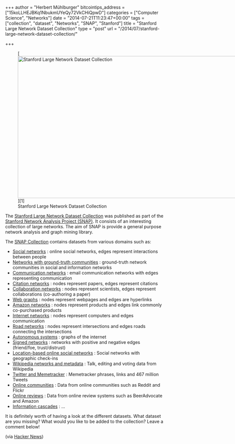 +++
author = "Herbert Mühlburger"
bitcointips_address = ["15koLLHEJBKq1NbukmUYeQy72VkCHiQpwD"]
categories = ["Computer Science", "Networks"]
date = "2014-07-21T11:23:47+00:00"
tags = ["collection", "dataset", "Networks", "SNAP", "Stanford"]
title = "Stanford Large Network Dataset Collection"
type = "post"
url = "/2014/07/stanford-large-network-dataset-collection/"

+++
<figure id="attachment_1927" style="width: 955px" class="wp-caption aligncenter">[<img class="wp-image-1927 size-full" src="https://blog.muehlburger.at/wp-content/uploads/2014/07/stanford-large-network-dataset-collection.png" alt="Stanford Large Network Dataset Collection" width="955" height="452" srcset="https://blog.muehlburger.at/wp-content/uploads/2014/07/stanford-large-network-dataset-collection.png 955w, https://blog.muehlburger.at/wp-content/uploads/2014/07/stanford-large-network-dataset-collection-300x141.png 300w" sizes="(max-width: 709px) 85vw, (max-width: 909px) 67vw, (max-width: 1362px) 62vw, 840px" />][1]<figcaption class="wp-caption-text">Stanford Large Network Dataset Collection</figcaption></figure> 

The <a title="Stanford Large Network Dataset Collection" href="https://snap.stanford.edu/data/" target="_blank">Stanford Large Network Dataset Collection</a> was published as part of the <a title="Stanford Network Analysis Project (SNAP)" href="http://snap.stanford.edu/" target="_blank">Stanford Network Analysis Project (SNAP)</a>. It consists of an interesting collection of large networks. The aim of SNAP is provide a general purpose network analysis and graph mining library.

The <a title="collection" href="https://snap.stanford.edu/data" target="_blank">SNAP Collection</a> contains datasets from various domains such as:

  * <a href="https://snap.stanford.edu/data/#socnets" target="_blank">Social networks</a> : online social networks, edges represent interactions between people
  * <a href="https://snap.stanford.edu/data/#communities" target="_blank">Networks with ground-truth communities</a> : ground-truth network communities in social and information networks
  * <a href="https://snap.stanford.edu/data/#email" target="_blank">Communication networks</a> : email communication networks with edges representing communication
  * <a href="https://snap.stanford.edu/data/#citnets" target="_blank">Citation networks</a> : nodes represent papers, edges represent citations
  * <a href="https://snap.stanford.edu/data/#canets" target="_blank">Collaboration networks</a> : nodes represent scientists, edges represent collaborations (co-authoring a paper)
  * <a href="https://snap.stanford.edu/data/#web" target="_blank">Web graphs</a> : nodes represent webpages and edges are hyperlinks
  * <a href="https://snap.stanford.edu/data/#amazon" target="_blank">Amazon networks</a> : nodes represent products and edges link commonly co-purchased products
  * <a href="https://snap.stanford.edu/data/#p2p" target="_blank">Internet networks</a> : nodes represent computers and edges communication
  * <a href="https://snap.stanford.edu/data/#road" target="_blank">Road networks</a> : nodes represent intersections and edges roads connecting the intersections
  * <a href="https://snap.stanford.edu/data/#as" target="_blank">Autonomous systems</a> : graphs of the internet
  * <a href="https://snap.stanford.edu/data/#signnets" target="_blank">Signed networks</a> : networks with positive and negative edges (friend/foe, trust/distrust)
  * <a href="https://snap.stanford.edu/data/#locnet" target="_blank">Location-based online social networks</a> : Social networks with geographic check-ins
  * <a href="https://snap.stanford.edu/data/#wikipedia" target="_blank">Wikipedia networks and metadata</a> : Talk, editing and voting data from Wikipedia
  * <a href="https://snap.stanford.edu/data/#twitter" target="_blank">Twitter and Memetracker</a> : Memetracker phrases, links and 467 million Tweets
  * <a href="https://snap.stanford.edu/data/#onlinecoms" target="_blank">Online communities</a> : Data from online communities such as Reddit and Flickr
  * <a href="https://snap.stanford.edu/data/#reviews" target="_blank">Online reviews</a> : Data from online review systems such as BeerAdvocate and Amazon
  * <a href="https://snap.stanford.edu/data/#cascades" target="_blank">Information cascades</a> : &#8230;

It is definitely worth of having a look at the different datasets. What dataset are you missing? What would you like to be added to the collection? Leave a comment below!

(via <a title="Hacker News" href="https://news.ycombinator.com/" target="_blank">Hacker News</a>)

 [1]: https://blog.muehlburger.at/wp-content/uploads/2014/07/stanford-large-network-dataset-collection.png